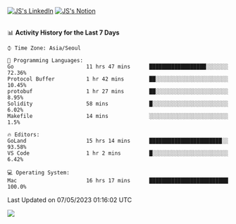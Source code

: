 
[![JS's LinkedIn](https://img.shields.io/badge/LinkedIn-blue?style=for-the-badge&logo=linkedin)](https://www.linkedin.com/in/jaeseung-lee-5a2a32139/) 
[![JS's Notion](https://img.shields.io/badge/Notion-black?style=for-the-badge&logo=notion)](https://bit.ly/ljswiki1) <br><br>
<!-- ![JS's GitHub stats](https://github-readme-stats-lemon-five.vercel.app/api?username=tkxkd0159&hide=contribs,prs,stars,issues&show_icons=true&theme=react&include_all_commits=true)   -->
<!-- ![Top Langs](https://github-readme-stats-lemon-five.vercel.app/api/top-langs/?username=tkxkd0159&layout=compact&hide=jupyter%20notebook,scss,html,css&langs_count=10)  -->


<!--START_SECTION:waka-->
📊 **Activity History for the Last 7 Days** 

```text
⌚︎ Time Zone: Asia/Seoul

💬 Programming Languages: 
Go                       11 hrs 47 mins      ██████████████████░░░░░░░   72.36% 
Protocol Buffer          1 hr 42 mins        ██░░░░░░░░░░░░░░░░░░░░░░░   10.45% 
protobuf                 1 hr 27 mins        ██░░░░░░░░░░░░░░░░░░░░░░░   8.95% 
Solidity                 58 mins             █░░░░░░░░░░░░░░░░░░░░░░░░   6.02% 
Makefile                 14 mins             ░░░░░░░░░░░░░░░░░░░░░░░░░   1.5%

🔥 Editors: 
GoLand                   15 hrs 14 mins      ███████████████████████░░   93.58% 
VS Code                  1 hr 2 mins         █░░░░░░░░░░░░░░░░░░░░░░░░   6.42%

💻 Operating System: 
Mac                      16 hrs 17 mins      █████████████████████████   100.0%

```


 Last Updated on 07/05/2023 01:16:02 UTC
<!--END_SECTION:waka-->

<a href="https://github.com/tkxkd0159/dsalgo">
  <img align="center" src="https://github-readme-stats-lemon-five.vercel.app/api/pin/?username=tkxkd0159&repo=dsalgo&theme=react" />
</a>


<!---
- 🔭 I’m currently working on ...
- 🌱 I’m currently learning blockchain and distributed network
- 👯 I’m looking to collaborate on ...
- 🤔 I’m looking for help with ...
- 💬 Ask me about ...
- 📫 How to reach me: ...
- 😄 Pronouns: ...
- ⚡ Fun fact: ...
-->
